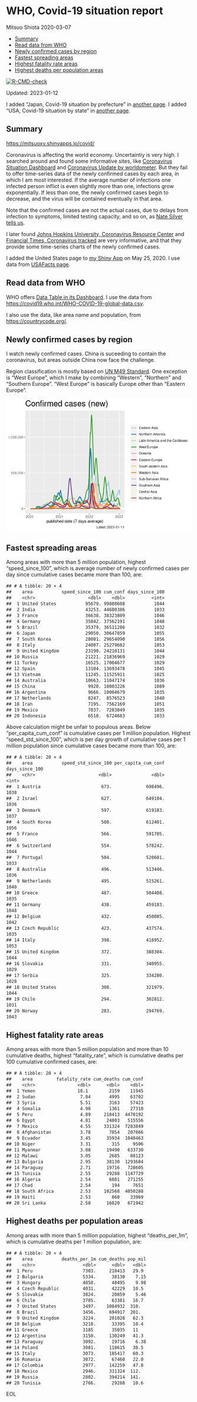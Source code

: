 WHO, Covid-19 situation report
================
Mitsuo Shiota
2020-03-07

- <a href="#summary" id="toc-summary">Summary</a>
- <a href="#read-data-from-who" id="toc-read-data-from-who">Read data from
  WHO</a>
- <a href="#newly-confirmed-cases-by-region"
  id="toc-newly-confirmed-cases-by-region">Newly confirmed cases by
  region</a>
- <a href="#fastest-spreading-areas"
  id="toc-fastest-spreading-areas">Fastest spreading areas</a>
- <a href="#highest-fatality-rate-areas"
  id="toc-highest-fatality-rate-areas">Highest fatality rate areas</a>
- <a href="#highest-deaths-per-population-areas"
  id="toc-highest-deaths-per-population-areas">Highest deaths per
  population areas</a>

<!-- badges: start -->

[![R-CMD-check](https://github.com/mitsuoxv/covid/actions/workflows/R-CMD-check.yaml/badge.svg)](https://github.com/mitsuoxv/covid/actions/workflows/R-CMD-check.yaml)
<!-- badges: end -->

Updated: 2023-01-12

I added “Japan, Covid-19 situation by prefecture” in [another
page](Japan.md). I added “USA, Covid-19 situation by state” in [another
page](USA.md).

## Summary

<https://mitsuoxv.shinyapps.io/covid/>

Coronavirus is affecting the world economy. Uncertaintiy is very high. I
searched around and found some informative sites, like [Coronavirus
Situation
Dashboard](https://who.maps.arcgis.com/apps/opsdashboard/index.html#/c88e37cfc43b4ed3baf977d77e4a0667)
and [Coronavirus Update by
worldometer](https://www.worldometers.info/coronavirus/). But they fail
to offer time-series data of the newly confirmed cases by each area, in
which I am most interested. If the average number of infections one
infected person inflict is even slightly more than one, infections grow
exponentially. If less than one, the newly confirmed cases begin to
decrease, and the virus will be contained eventually in that area.

Note that the confirmed cases are not the actual cases, due to delays
from infection to symptoms, limited testing capacity, and so on, as
[Nate Silver tells
us](https://fivethirtyeight.com/features/coronavirus-case-counts-are-meaningless/).

I later found [Johns Hopkins University, Coronavirus Resource
Center](https://coronavirus.jhu.edu/) and [Financial Times, Coronavirus
tracked](https://www.ft.com/content/a26fbf7e-48f8-11ea-aeb3-955839e06441)
are very informative, and that they provide some time-series charts of
the newly confirmed cases.

I added the United States page to [my Shiny
App](https://mitsuoxv.shinyapps.io/covid/) on May 25, 2020. I use data
from [USAFacts
page](https://usafacts.org/visualizations/coronavirus-covid-19-spread-map/).

## Read data from WHO

WHO offers [Data Table in its Dashboard](https://covid19.who.int/table).
I use the data from
<https://covid19.who.int/WHO-COVID-19-global-data.csv>.

I also use the data, like area name and population, from
<https://countrycode.org/>.

## Newly confirmed cases by region

I watch newly confirmed cases. China is suceeding to contain the
coronavirus, but areas outside China now face the challenge.

Region classification is mostly based on [UN M49
Standard](https://unstats.un.org/unsd/methodology/m49/). One exception
is “West Europe”, which I make by combining “Western”, “Northern” and
“Southern Europe”. “West Europe” is basically Europe other than “Eastern
Europe”.

![](README_files/figure-gfm/chart-1.png)<!-- -->

## Fastest spreading areas

Among areas with more than 5 million population, highest
“speed_since_100”, which is average number of newly confirmed cases per
day since cumulative cases became more than 100, are:

    ## # A tibble: 20 × 4
    ##    area           speed_since_100 cum_conf days_since_100
    ##    <chr>                    <dbl>    <dbl>          <int>
    ##  1 United States           95679. 99888608           1044
    ##  2 India                   43253. 44680386           1033
    ##  3 France                  36638. 38323809           1046
    ##  4 Germany                 35842. 37562191           1048
    ##  5 Brazil                  35379. 36511286           1032
    ##  6 Japan                   29050. 30647859           1055
    ##  7 South Korea             28081. 29654090           1056
    ##  8 Italy                   24007. 25279682           1053
    ##  9 United Kingdom          23190. 24210131           1044
    ## 10 Russia                  21221. 21836969           1029
    ## 11 Turkey                  16525. 17004677           1029
    ## 12 Spain                   13104. 13693478           1045
    ## 13 Vietnam                 11245. 11525911           1025
    ## 14 Australia               10663. 11047174           1036
    ## 15 China                    9920. 10803226           1089
    ## 16 Argentina                9666. 10004679           1035
    ## 17 Netherlands              8247.  8576523           1040
    ## 18 Iran                     7195.  7562169           1051
    ## 19 Mexico                   7037.  7283849           1035
    ## 20 Indonesia                6510.  6724683           1033

Above calculation might be unfair to populous areas. Below
“per_capita_cum_conf” is cumulative cases per 1 million population.
Highest “speed_std_since_100”, which is per day growth of cumulative
cases per 1 million population since cumulative cases became more than
100, are:

    ## # A tibble: 20 × 4
    ##    area           speed_std_since_100 per_capita_cum_conf days_since_100
    ##    <chr>                        <dbl>               <dbl>          <int>
    ##  1 Austria                       673.             698496.           1038
    ##  2 Israel                        627.             649104.           1036
    ##  3 Denmark                       597.             619183.           1037
    ##  4 South Korea                   580.             612401.           1056
    ##  5 France                        566.             591705.           1046
    ##  6 Switzerland                   554.             578242.           1044
    ##  7 Portugal                      504.             520601.           1033
    ##  8 Australia                     496.             513446.           1036
    ##  9 Netherlands                   495.             515261.           1040
    ## 10 Greece                        487.             504408.           1035
    ## 11 Germany                       438.             459183.           1048
    ## 12 Belgium                       432.             450085.           1042
    ## 13 Czech Republic                423.             437574.           1035
    ## 14 Italy                         398.             418952.           1053
    ## 15 United Kingdom                372.             388304.           1044
    ## 16 Slovakia                      331.             340955.           1029
    ## 17 Serbia                        325.             334280.           1028
    ## 18 United States                 308.             321979.           1044
    ## 19 Chile                         294.             302812.           1031
    ## 20 Norway                        283.             294769.           1043

## Highest fatality rate areas

Among areas with more than 5 million population and more than 10
cumulative deaths, highest “fatality_rate”, which is cumulative deaths
per 100 cumulative confirmed cases, are:

    ## # A tibble: 20 × 4
    ##    area         fatality_rate cum_deaths cum_conf
    ##    <chr>                <dbl>      <dbl>    <dbl>
    ##  1 Yemen                18.1        2159    11945
    ##  2 Sudan                 7.84       4995    63702
    ##  3 Syria                 5.51       3163    57423
    ##  4 Somalia               4.98       1361    27310
    ##  5 Peru                  4.89     218413  4470192
    ##  6 Egypt                 4.81      24803   515556
    ##  7 Mexico                4.55     331324  7283849
    ##  8 Afghanistan           3.78       7854   207866
    ##  9 Ecuador               3.45      35934  1040463
    ## 10 Niger                 3.31        315     9506
    ## 11 Myanmar               3.08      19490   633730
    ## 12 Malawi                3.05       2685    88123
    ## 13 Bulgaria              2.95      38130  1293684
    ## 14 Paraguay              2.71      19716   728605
    ## 15 Tunisia               2.55      29288  1147729
    ## 16 Algeria               2.54       6881   271255
    ## 17 Chad                  2.54        194     7651
    ## 18 South Africa          2.53     102568  4050288
    ## 19 Haiti                 2.53        860    33969
    ## 20 Sri Lanka             2.50      16820   671942

## Highest deaths per population areas

Among areas with more than 5 million population, highest
“deaths_per_1m”, which is cumulative deaths per 1 million population,
are:

    ## # A tibble: 20 × 4
    ##    area           deaths_per_1m cum_deaths pop_mil
    ##    <chr>                  <dbl>      <dbl>   <dbl>
    ##  1 Peru                   7303.     218413   29.9 
    ##  2 Bulgaria               5334.      38130    7.15
    ##  3 Hungary                4858.      48495    9.98
    ##  4 Czech Republic         4031.      42229   10.5 
    ##  5 Slovakia               3824.      20859    5.46
    ##  6 Chile                  3785.      63381   16.7 
    ##  7 United States          3497.    1084932  310.  
    ##  8 Brazil                 3456.     694917  201.  
    ##  9 United Kingdom         3224.     201028   62.3 
    ## 10 Belgium                3210.      33395   10.4 
    ## 11 Greece                 3185       35035   11   
    ## 12 Argentina              3150.     130249   41.3 
    ## 13 Paraguay               3092.      19716    6.38
    ## 14 Poland                 3081.     118615   38.5 
    ## 15 Italy                  3073.     185417   60.3 
    ## 16 Romania                3072.      67460   22.0 
    ## 17 Colombia               2977.     142259   47.8 
    ## 18 Mexico                 2946.     331324  112.  
    ## 19 Russia                 2802.     394214  141.  
    ## 20 Tunisia                2766.      29288   10.6

EOL
